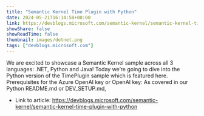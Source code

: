 ```yaml
---
title: "Semantic Kernel Time Plugin with Python"
date: 2024-05-21T16:14:58+00:00
link: https://devblogs.microsoft.com/semantic-kernel/semantic-kernel-time-plugin-with-python
showShare: false
showReadTime: false
thumbnail: images/dotnet.png
tags: ["devblogs.microsoft.com"]
---
```

We are excited to showcase a Semantic Kernel sample across all 3 languages: .NET, Python and Java! Today we’re going to dive into the Python version of the TimePlugin sample which is featured here. Prerequisites for the Azure OpenAI key or OpenAI key: As covered in our Python README.md or DEV_SETUP.md,

- Link to article: https://devblogs.microsoft.com/semantic-kernel/semantic-kernel-time-plugin-with-python